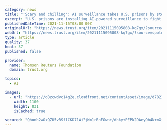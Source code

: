 ```yaml
---
category: news
title: "'Scary and chilling': AI surveillance takes U.S. prisons by storm"
excerpt: "U.S. prisons are installing AI-powered surveillance to fight crime, documents seen by the Thomson Reuters Foundation show, but critics say privacy rights are being trampled"
publishedDateTime: 2021-11-15T08:00:00Z
originalUrl: "https://news.trust.org/item/20211115095808-kq7gx/?source=spotnewsfeed"
webUrl: "https://news.trust.org/item/20211115095808-kq7gx/?source=spotnewsfeed"
type: article
quality: 37
heat: 37
published: false

provider:
  name: Thomson Reuters Foundation
  domain: trust.org

topics:
  - AI

images:
  - url: "https://d8zcwdvc14g2e.cloudfront.net/contentAsset/image/d78214f2-2019-401e-b341-ada1f0ac92ae/image/byInode/1/filter/Resize,Jpeg/jpeg_q/70/resize_w/1100"
    width: 1100
    height: 831
    isCached: true

secured: "Qhunh2wOxQZU5vRSflCKD71Wi7jKm1rRnFGwn+/dhky+PEPk2DAeyOb4N+mXi2MaHoeCHyF4rOzAkN2srzBhE5zilJU/na1jcwIKoAcsyMjrGj+qg8E/LvjOyzn7qINIPdOQ/uWCX5n9ZjdO77AvEy2RN0mou517B2iSyEq93XtNH2C/0xWQF0VdNbPsoPTaBJb3ArRFw/cdpMLkNBuIAT2d1hkdMpbgOrd2MQKmxkAdWMdlyXv8MVHXa+DxmIH8s7XTBlX7So5BGnaysR5HtELw40eO2qSNDw8UEqd/z5VNk1zw+X/XKdvl75jTQKzyyWt0yCBmWYzmHI/YETQVwjPae9cw70UvwsQLBR5sAGw=;ilguyISeFmIeSDbU7XRPmw=="
---
```


